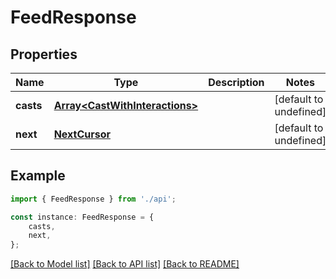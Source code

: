 # FeedResponse


## Properties

Name | Type | Description | Notes
------------ | ------------- | ------------- | -------------
**casts** | [**Array&lt;CastWithInteractions&gt;**](CastWithInteractions.md) |  | [default to undefined]
**next** | [**NextCursor**](NextCursor.md) |  | [default to undefined]

## Example

```typescript
import { FeedResponse } from './api';

const instance: FeedResponse = {
    casts,
    next,
};
```

[[Back to Model list]](../README.md#documentation-for-models) [[Back to API list]](../README.md#documentation-for-api-endpoints) [[Back to README]](../README.md)
